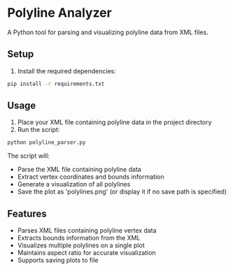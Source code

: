 # Polyline Analyzer

A Python tool for parsing and visualizing polyline data from XML files.

## Setup

1. Install the required dependencies:
```bash
pip install -r requirements.txt
```

## Usage

1. Place your XML file containing polyline data in the project directory
2. Run the script:
```bash
python polyline_parser.py
```

The script will:
- Parse the XML file containing polyline data
- Extract vertex coordinates and bounds information
- Generate a visualization of all polylines
- Save the plot as 'polylines.png' (or display it if no save path is specified)

## Features

- Parses XML files containing polyline vertex data
- Extracts bounds information from the XML
- Visualizes multiple polylines on a single plot
- Maintains aspect ratio for accurate visualization
- Supports saving plots to file
